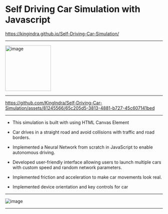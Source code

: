 # Self Driving Car Simulation with Javascript

https://kingindra.github.io/Self-Driving-Car-Simulation/

<hr>

<img width="146" alt="image" src="https://github.com/KingIndra/Self-Driving-Car-Simulation/assets/81245566/1f46b508-1e36-45bf-a57d-4a3aeaf21a4f">

<hr>

https://github.com/KingIndra/Self-Driving-Car-Simulation/assets/81245566/65c205d5-3813-4881-b727-45c607141bed

<hr>

- This simulation is built with using HTML Canvas Element

- Car drives in a straight road and avoid collisions with traffic and road borders.
- Implemented a Neural Network from scratch in JavaScript to enable autonomous driving.
- Developed user-friendly interface allowing users to launch multiple cars with custom speed and random network parameters.
- Implemented friction and acceleration to make car movements look real.
- Implemented device orientation and key controls for car

<hr>

![image](https://github.com/KingIndra/Self-Driving-Car-Simulation/assets/81245566/ea4768ad-4b21-466b-a3f5-1f27aef3d354)

<hr>
